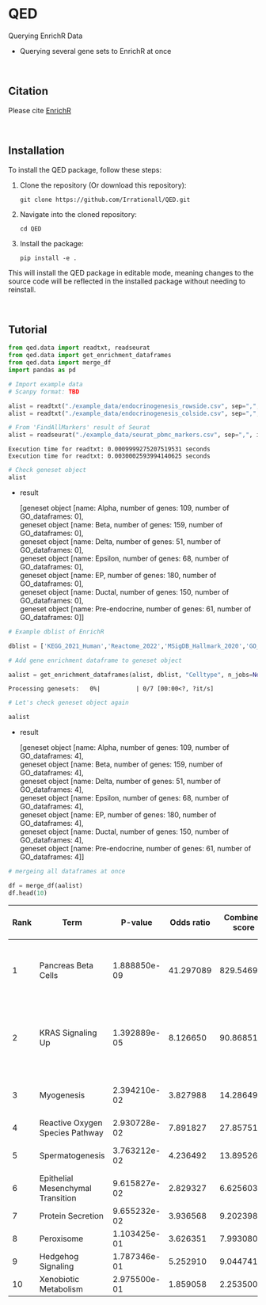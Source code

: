 # QED
Querying  EnrichR Data
- Querying several gene sets to EnrichR at once

<br>

##  Citation
Please cite [EnrichR](https://maayanlab.cloud/Enrichr/)

<br>

## Installation
To install the QED package, follow these steps:

1. Clone the repository (Or download this repository):
    ```
    git clone https://github.com/Irrationall/QED.git
    ```
2. Navigate into the cloned repository:
    ```
    cd QED
    ```
3. Install the package:
    ```
    pip install -e .
    ```

This will install the QED package in editable mode, meaning changes to the source code will be reflected in the installed package without needing to reinstall.

<br>

## Tutorial


```python
from qed.data import readtxt, readseurat
from qed.data import get_enrichment_dataframes
from qed.data import merge_df
import pandas as pd
```


```python
# Import example data
# Scanpy format: TBD

alist = readtxt("./example_data/endocrinogenesis_rowside.csv", sep=",", format="rowside")
alist = readtxt("./example_data/endocrinogenesis_colside.csv", sep=",", format="colside")

# From 'FindAllMarkers' result of Seurat
alist = readseurat("./example_data/seurat_pbmc_markers.csv", sep=",", index_col=0) # You can pass any pd.DataFrame arguments

```

    Execution time for readtxt: 0.0009999275207519531 seconds
    Execution time for readtxt: 0.0030002593994140625 seconds
    


```python
# Check geneset object
alist
```
* result

    [geneset object [name: Alpha, number of genes: 109, number of GO_dataframes: 0],  
     geneset object [name: Beta, number of genes: 159, number of GO_dataframes: 0],  
     geneset object [name: Delta, number of genes: 51, number of GO_dataframes: 0],  
     geneset object [name: Epsilon, number of genes: 68, number of GO_dataframes: 0],  
     geneset object [name: EP, number of genes: 180, number of GO_dataframes: 0],  
     geneset object [name: Ductal, number of genes: 150, number of GO_dataframes: 0],  
     geneset object [name: Pre-endocrine, number of genes: 61, number of GO_dataframes: 0]]




```python
# Example dblist of EnrichR

dblist = ['KEGG_2021_Human','Reactome_2022','MSigDB_Hallmark_2020','GO_Biological_Process_2021']
```


```python
# Add gene enrichment dataframe to geneset object

aalist = get_enrichment_dataframes(alist, dblist, "Celltype", n_jobs=None)
```


    Processing genesets:   0%|          | 0/7 [00:00<?, ?it/s]



```python
# Let's check geneset object again

aalist
```


* result

    [geneset object [name: Alpha, number of genes: 109, number of GO_dataframes: 4],  
     geneset object [name: Beta, number of genes: 159, number of GO_dataframes: 4],  
     geneset object [name: Delta, number of genes: 51, number of GO_dataframes: 4],  
     geneset object [name: Epsilon, number of genes: 68, number of GO_dataframes: 4],  
     geneset object [name: EP, number of genes: 180, number of GO_dataframes: 4],  
     geneset object [name: Ductal, number of genes: 150, number of GO_dataframes: 4],  
     geneset object [name: Pre-endocrine, number of genes: 61, number of GO_dataframes: 4]]




```python
# mergeing all dataframes at once

df = merge_df(aalist)
df.head(10)
```

| Rank | Term                              | P-value       | Odds ratio | Combined score | Overlapping genes                          | Adjusted p-value | Old p-value | Old adjusted p-value | Database             | Celltype |
|------|-----------------------------------|---------------|------------|----------------|--------------------------------------------|-------------------|-------------|------------------------|----------------------|----------|
| 1    | Pancreas Beta Cells               | 1.888850e-09  | 41.297089  | 829.546906     | [PCSK2, DPP4, SCGN, ABCC8, GCG, IAPP, ISL1] | 4.533240e-08      | 0           | 0                      | MSigDB_Hallmark_2020 | Alpha    |
| 2    | KRAS Signaling Up                 | 1.392889e-05  | 8.126650   | 90.868511      | [RBP4, PCSK1N, TSPAN7, SCG5, USH1C, CPE, SCG3, ... | 1.671466e-04      | 0           | 0                      | MSigDB_Hallmark_2020 | Alpha    |
| 3    | Myogenesis                        | 2.394210e-02  | 3.827988   | 14.286499      | [CAMK2B, NQO1, GPX3, NCAM1]                | 1.758437e-01      | 0           | 0                      | MSigDB_Hallmark_2020 | Alpha    |
| 4    | Reactive Oxygen Species Pathway   | 2.930728e-02  | 7.891827   | 27.857515      | [NQO1, GPX3]                               | 1.758437e-01      | 0           | 0                      | MSigDB_Hallmark_2020 | Alpha    |
| 5    | Spermatogenesis                   | 3.763212e-02  | 4.236492   | 13.895260      | [PCSK1N, SCG5, SCG3]                       | 1.806342e-01      | 0           | 0                      | MSigDB_Hallmark_2020 | Alpha    |
| 6    | Epithelial Mesenchymal Transition | 9.615827e-02  | 2.829327   | 6.625603       | [RGS4, CDH2, SCG2]                         | 3.310276e-01      | 0           | 0                      | MSigDB_Hallmark_2020 | Alpha    |
| 7    | Protein Secretion                  | 9.655232e-02  | 3.936568   | 9.202398       | [OCRL, PAM]                               | 3.310276e-01      | 0           | 0                      | MSigDB_Hallmark_2020 | Alpha    |
| 8    | Peroxisome                         | 1.103425e-01  | 3.626351   | 7.993080       | [TTR, ABCC8]                              | 3.310276e-01      | 0           | 0                      | MSigDB_Hallmark_2020 | Alpha    |
| 9    | Hedgehog Signaling                 | 1.787346e-01  | 5.252910   | 9.044741       | [SCG2]                                    | 4.766255e-01      | 0           | 0                      | MSigDB_Hallmark_2020 | Alpha    |
| 10   | Xenobiotic Metabolism              | 2.975500e-01  | 1.859058   | 2.253500       | [NQO1, RBP4]                              | 6.491999e-01      | 0           | 0                      | MSigDB_Hallmark_2020 | Alpha    |

